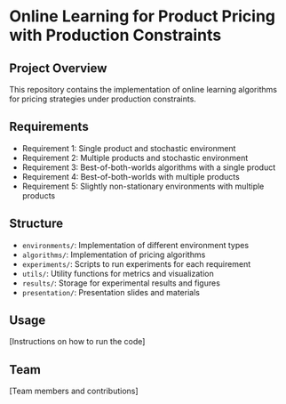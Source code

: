 # Online Learning for Product Pricing with Production Constraints

## Project Overview
This repository contains the implementation of online learning algorithms for pricing strategies under production constraints.

## Requirements
- Requirement 1: Single product and stochastic environment
- Requirement 2: Multiple products and stochastic environment
- Requirement 3: Best-of-both-worlds algorithms with a single product
- Requirement 4: Best-of-both-worlds with multiple products
- Requirement 5: Slightly non-stationary environments with multiple products

## Structure
- `environments/`: Implementation of different environment types
- `algorithms/`: Implementation of pricing algorithms
- `experiments/`: Scripts to run experiments for each requirement
- `utils/`: Utility functions for metrics and visualization
- `results/`: Storage for experimental results and figures
- `presentation/`: Presentation slides and materials

## Usage
[Instructions on how to run the code]

## Team
[Team members and contributions]
